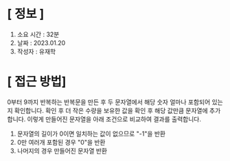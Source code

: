 # **[ 정보 ]**
1. 소요 시간 : 32분
2. 날짜 : 2023.01.20
3. 작성자 : 유재학

# **[ 접근 방법]**
0부터 9까지 반복하는 반복문을 만든 후 두 문자열에서 해당 숫자 얼마나 포함되어 있는지 확인합니다. 확인 후 더 작은 수량을 보유한 값을 확인 후 해당 값만큼 문자열에 추가합니다. 이렇게 만들어진 문자열을 아래 조건으로 비교하여 결과를 출력합니다.

 1. 문자열의 길이가 0이면 일치하는 값이 없으므로 "-1"을 반환
 2. 0만 여러개 포함된 경우 "0"을 반환
 3. 나머지의 경우 만들어진 문자열 반환
